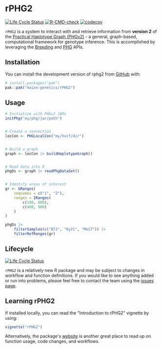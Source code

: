 # rPHG2

<!-- badges: start -->
[![Life Cycle Status](https://img.shields.io/badge/lifecycle-experimental-orange.svg)](https://www.tidyverse.org/lifecycle/#experimental)
[![R-CMD-check](https://github.com/maize-genetics/rPHG2/actions/workflows/check-standard.yaml/badge.svg)](https://github.com/maize-genetics/rPHG2/actions/workflows/check-standard.yaml)
[![codecov](https://codecov.io/gh/maize-genetics/rPHG2/graph/badge.svg?token=BEEI8KZ96H)](https://codecov.io/gh/maize-genetics/rPHG2)
<!-- badges: end -->

`rPHG2` is a system to interact with and retrieve information from **version 2** 
of the [Practical Haplotype Graph (PHGv2)](https://phg.maizegenetics.net/) - a 
general, graph-based, computational framework for genotype inference. This is 
accomplished by leveraging the [Breeding](https://brapi.org/) and 
[PHG](https://github.com/maize-genetics/phg_v2) APIs.

## Installation

You can install the development version of rphg2 from [GitHub](https://github.com/) with:

``` r
# install.packages("pak")
pak::pak("maize-genetics/rPHG2")
```


## Usage

``` r
# Initialize with PHGv2 JARs
initPhg("my/phg/jar/path")


# Create a connection
locCon <- PHGLocalCon("my/hvcf/dir")


# Build a graph
graph <- locCon |> buildHaplotypeGraph()


# Read data into R
phgDs <- graph |> readPhgDataSet()


# Identify areas of interest
gr <- GRanges(
    seqnames = c("1", "2"),
    ranges = IRanges(
        c(100, 800),
        c(400, 900)
    )
)

phgDs |> 
    filterSamples(c("B73", "Ky21", "Mo17")) |> 
    filterRefRanges(gr)
```


## Lifecycle
[![Life Cycle Status](https://img.shields.io/badge/lifecycle-experimental-orange.svg)](https://www.tidyverse.org/lifecycle/#experimental)

`rPHG2` is a relatively new R package and may be subject to changes in
workflow and function definitions. If you would like to see anything added
or run into problems, please feel free to contact the team using the 
[issues page](https://github.com/maize-genetics/rPHG2/issues).


## Learning rPHG2
If installed locally, you can read the "Introduction to rPHG2" vignette by
using:

``` r
vignette("rPHG2")
```

Alternatively, the package's [website](https://rphg2.maizegenetics.net) is
another great place to read up on function usage, code changes, and
workflows.


